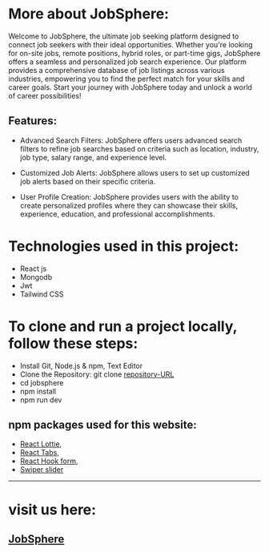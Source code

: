 # More about JobSphere:
Welcome to JobSphere, the ultimate job seeking platform designed to connect job seekers with their ideal opportunities. Whether you're looking for on-site jobs, remote positions, hybrid roles, or part-time gigs, JobSphere offers a seamless and personalized job search experience. Our platform provides a comprehensive database of job listings across various industries, empowering you to find the perfect match for your skills and career goals. Start your journey with JobSphere today and unlock a world of career possibilities!

## Features:
* Advanced Search Filters: JobSphere offers users advanced search filters to refine job searches based on criteria such as location, industry, job type, salary range, and experience level.

* Customized Job Alerts: JobSphere allows users to set up customized job alerts based on their specific criteria.
* User Profile Creation: JobSphere provides users with the ability to create personalized profiles where they can showcase their skills, experience, education, and professional accomplishments.



# Technologies used in this project:
* React js
* Mongodb
* Jwt
* Tailwind CSS


# To clone and run a project locally, follow these steps:
* Install Git, Node.js & npm, Text Editor
* Clone the Repository: git clone [repository-URL]()
* cd jobsphere
* npm install
* npm run dev



## npm packages used for this website:

* [React Lottie](https://www.npmjs.com/package/react-lottie),
* [React Tabs](https://www.npmjs.com/package/react-tabs),
* [React Hook form](https://react-hook-form.com/),
* [Swiper slider](https://swiperjs.com/)

---
# visit us here:
## [JobSphere](https://assignment-11-4768a.web.app)

